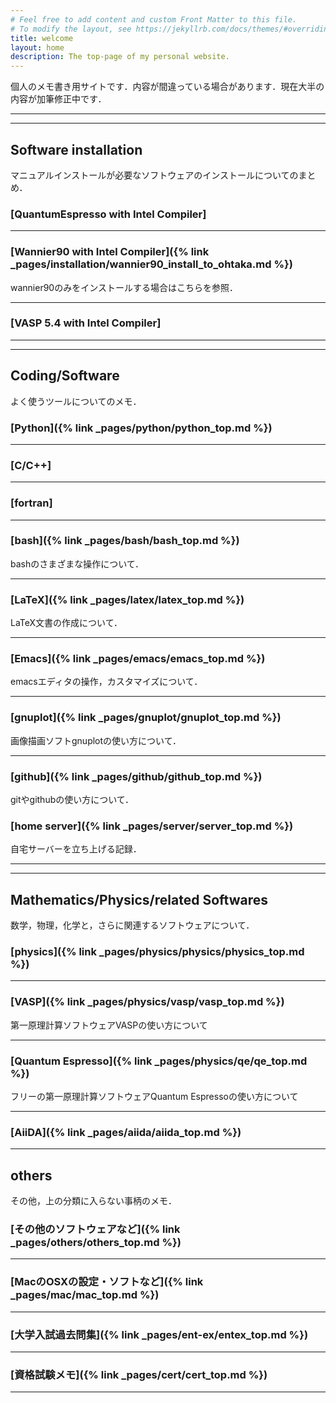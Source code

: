 ```yaml
---
# Feel free to add content and custom Front Matter to this file.
# To modify the layout, see https://jekyllrb.com/docs/themes/#overriding-theme-defaults
title: welcome
layout: home
description: The top-page of my personal website.
---
```


<!--
For more details see [Basic writing and formatting syntax](https://docs.github.com/en/github/writing-on-github/getting-started-with-writing-and-formatting-on-github/basic-writing-and-formatting-syntax).
-->

個人のメモ書き用サイトです．内容が間違っている場合があります．現在大半の内容が加筆修正中です．

---
---
## Software installation

マニュアルインストールが必要なソフトウェアのインストールについてのまとめ．

### [QuantumEspresso with Intel Compiler]
  
---

### [Wannier90 with Intel Compiler]({% link  _pages/installation/wannier90_install_to_ohtaka.md %})

wannier90のみをインストールする場合はこちらを参照．

---
### [VASP 5.4 with Intel Compiler]


---
---
## Coding/Software

よく使うツールについてのメモ．

### [Python]({% link  _pages/python/python_top.md %})

---
### [C/C++]

---
### [fortran]

---
### [bash]({% link  _pages/bash/bash_top.md %})

bashのさまざまな操作について．

---
### [LaTeX]({% link  _pages/latex/latex_top.md %})

LaTeX文書の作成について．

---
### [Emacs]({% link  _pages/emacs/emacs_top.md %})

emacsエディタの操作，カスタマイズについて．

---
### [gnuplot]({% link  _pages/gnuplot/gnuplot_top.md %})

画像描画ソフトgnuplotの使い方について．

---
### [github]({% link  _pages/github/github_top.md %})

gitやgithubの使い方について．

### [home server]({% link  _pages/server/server_top.md %})

自宅サーバーを立ち上げる記録．

---
---
## Mathematics/Physics/related Softwares

数学，物理，化学と，さらに関連するソフトウェアについて．

### [physics]({% link  _pages/physics/physics/physics_top.md %})

---
### [VASP]({% link  _pages/physics/vasp/vasp_top.md %})

第一原理計算ソフトウェアVASPの使い方について

---
### [Quantum Espresso]({% link  _pages/physics/qe/qe_top.md %})

フリーの第一原理計算ソフトウェアQuantum Espressoの使い方について

---
### [AiiDA]({% link  _pages/aiida/aiida_top.md %})

---
## others

その他，上の分類に入らない事柄のメモ．

### [その他のソフトウェアなど]({% link  _pages/others/others_top.md %})

---
### [MacのOSXの設定・ソフトなど]({% link  _pages/mac/mac_top.md %})

---
### [大学入試過去問集]({% link _pages/ent-ex/entex_top.md %})

---

### [資格試験メモ]({% link _pages/cert/cert_top.md %})
---
